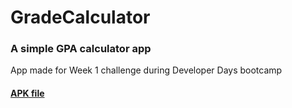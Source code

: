 # GradeCalculator
### A simple GPA calculator app 
App made for Week 1 challenge during Developer Days bootcamp

#### [APK file](app/debug/app-debug.apk)
